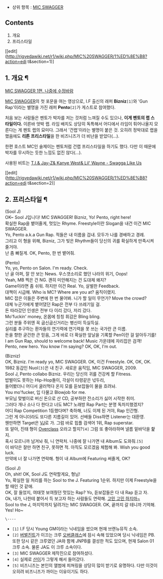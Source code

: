   * 상위 항목 : [MIC SWAGGER](MIC%20SWAGGER.md)  

## Contents

    

1. 개요 
2. 프리스타일 

[[edit](http://rigvedawiki.net/r1/wiki.php/MIC%20SWAGGER/1%ED%8E%B8?action=edi
t&section=1)]

## 1. 개요 ¶

  

[MIC SWAGGER 1편. 나중에 수정바람](http://www.youtube.com/watch?v=l3eCuImgwBc)

  

[MIC SWAGGER](MIC%20SWAGGER.md)의 첫 포문을 여는 영상으로, I.F 출신의 래퍼 **Bizniz**`[1]`와
'Gun Rap'이라는 별명을 가진 래퍼 **Pento**`[2]`가 게스트로 참여했다.

  

처음 보는 사람들은 펜토가 박자를 저는 것처럼 느껴질 수도 있으나, **이게 펜토의 랩 스타일이다.** 이른바 엇박 랩. 라임 배치도 상당히
독특해서 어디에서 라임이 튀어나올지 모른다는 게 펜토 랩의 묘미다. 그래서 '건랩'이라는 별명이 붙은 것. 오히려 정박대로 랩을 했음에도
**리튼 프리스타일**을 한 비즈니즈가 더 비난을 받았다(...).

  

한편 호스트 MC인 술제이는 펜토처럼 건랩 프리스타일을 하기도 했다. 다만 이 때문에 박자를 무시하는 듯한 느낌도 없진 않다(...).

  

사용된 비트는 [T.I.& Jay-Z& Kanye West& Lil' Wayne - Swagga Like Us](T.I.%26%20Jay-Z%26%20Kanye%20West%26%20Lil%27%20Wayne%20-%20Swagga%20Like%20Us.md)

  

[[edit](http://rigvedawiki.net/r1/wiki.php/MIC%20SWAGGER/1%ED%8E%B8?action=edi
t&section=2)]

## 2. 프리스타일 ¶

(Sool J)  
OK~ Sool J입니다! MIC SWAGGER! Bizniz, Yo! Pento, right here!  
확실한 Rap을 뱉어줄게, 멋있는 Rhyme. Freestyle이란 Slogan을 내건 이건 MIC SWAGGER.  
Yo, Pento a.k.a Gun Rap. 적들은 내 이름을 겁내. 모두가 나를 경배하고 경례.  
그리고 이 형을 위해, Bizniz, 그가 빚은 Rhythm들이 당신의 귀를 확실하게 만족시켜 줄거야.  
난 좀 빠질게. OK, Pento, 한 번 뱉어줘.

  

(Pento)  
Yo, yo, Pento on Salon. I'm ready. Check.  
난 골 아퍼, 잘 안 보는 News. 우스갯소리로 했던 나라의 위기, Oops!  
Yeah, MB 찍은 건 NG. 괜히 미안해지는 건 도대체 왜지?  
Game이라면 좀 쉬워. 하지만 이건 Real. Yo, 살벌한 Feedback.  
대책이 시급해. Who is MC? Where are you at? 움직이랬지.  
MIC 잡은 이들은 주변에 한 번 물어봐. 니가 할 일이 무언가? Move the crowd?  
대체 누군가에게 뱉어댔던 Rap은 전부 다 쓰레기일 걸.  
돈 따라갔던 인생은 전부 다 이리 갔다, 저리 갔다.  
Mo'fuckin' money, 온몸에 칭칭 휘감은 Bling bling.  
그런 분들 주위엔 꼭 굽신굽신거리는 병신이 득실득실.  
실리를 추구하는 환자들의 연기력에 연기력을 못 쓰는 국가란 큰 이름.  
돈을 향한 굳건한 큰 믿음, 그게 바로 더 확실한 앞날을 기록할 Pen이란 걸 알아두기를!  
I am Gun Rap, should to welcome back! Music 가운데에 자리잡은 검객!  
Pento, new hero. You know I'm saying? OK, OK, I'm out.

  

(Bizniz)  
OK, Bizniz. I'm ready yo, MIC SWAGGER. OK, 이건 Freestyle. OK, OK, OK.  
1982 동갑인 Nuol`[3]`은 내 친구. 새로운 움직임, MIC SWAGGER, 2009.  
Sool J, Pento collabo Bizniz. 우리는 당신의 귀를 건강케 할 Fitness.  
밥벌이도 못하는 Hip-Hop돌이, 각설이 타령같은 넋두리,  
들어봤더니 어디서 굴러먹다 온지 모를 듣보잡들이 물을 흐려놔.  
You mo'fucker, 입 다물고 Blowjob for me.  
부모님 맞벌이로 버신 돈으로 산 CD, 공부하란 잔소리가 싫어 시작한 취미.  
그러다 개나 소나 다 한다고 너도 MC? 노래방 Rap Part는 분명 독차지했겠지?  
어디 Rap Competition 1등했다며? 축하해, 너도 이제 된 거야, Rap 인간형.  
그런 게 아니더라도 또다른 지름길이 있어. 선배들 Diss하면 Listener는 대환영.  
웬만하면 Target은 [VJ](%EB%B2%84%EB%B2%8C%EC%A7%84%ED%8A%B8.md)로 가. 그럼 바로 힙플 검색어
1위, Rap superstar.  
또 알아, 진태 형이 [Overclass](%EC%98%A4%EB%B2%84%ED%81%B4%EB%9E%98%EC%8A%A4.md)
오라고 할지?`[4]` 그럼 또 좋아라하며 낼름 밑바닥을 핥지.  
혹시 모르니까 남겨놔 줘, 니 연락처. 나중에 잘 나가면 내 Album도 도와줘.`[5]`  
이 바닥은 잘만 하면 친구, 못하면 적. 아직도 모르겠음 체험해 봐. Wish you good luck.  
만약에 너 잘 나가면 연락해. 형이 내 Album에 Featuring 써줄게, OK?

  

(Sool J)  
Oh, shit! OK, Sool J도 연락할게요, 형님!  
Yo, 확실한 일 처리를 하는 Sool to the J. Featuring 1순위. 하지만 이제 Freestyle을 할 때인 것 같애.  
OK, 잘 들었지, 여태껏 보여줬던 멋있는 Rap? Yo, 듣보잡들은 다 내 Rap 듣고 자.  
Ok, 내가, 나한테 붙어서 득 보고자 하는 사람들도 연락해. [고민 고민 하지마~](%EC%9D%B4%ED%9A%A8%EB%A6%AC.md)  
Sool to the J, 마지막까지 달려가는 MIC SWAGGER. OK, 끝까지 갈 테니까 기억해. Yes! Ho~

`\----`

  * `[1]` I.F 당시 Young GM이라는 닉네임을 썼으며 현재 브랜뉴뮤직 소속.
  * `[2]` [버벌진트](%EB%B2%84%EB%B2%8C%EC%A7%84%ED%8A%B8.md)가 이끄는 크루 [오버클래스](%EC%98%A4%EB%B2%84%ED%81%B4%EB%9E%98%EC%8A%A4.md)에 잠시 속해 있었으며 당시 닉네임은 PB. 또한 당시 같은 크루였던 JA와 함께 JNPB를 결성한 적도 있으며, 현재 Salon 01 크루 소속. 물론 JA도 이 크루 소속이다.
  * `[3]` MIC SWAGGER 제작진으로 참여하셨다.
  * `[4]` 실제로 [산이](%EC%82%B0%EC%9D%B4.md)가 그렇게 해서 들어갔다.
  * `[5]` 비즈니즈는 본인의 앨범에 피쳐링을 상당히 많이 받기로 유명하다. 다만 이것이 오히려 비즈니즈가 까이는 이유이기도 하다.

